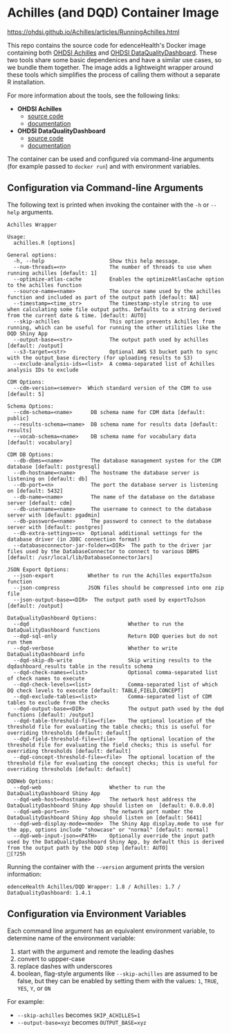 # Achilles (and DQD) Container Image

https://ohdsi.github.io/Achilles/articles/RunningAchilles.html

This repo contains the source code for edenceHealth's Docker image containing both [OHDSI Achilles](https://github.com/OHDSI/Achilles) and [OHDSI DataQualityDashboard](https://github.com/OHDSI/DataQualityDashboard). These two tools share some basic dependenices and have a similar use cases, so we bundle them together. The image adds a lightweight wrapper around these tools which simplifies the process of calling them without a separate R installation.

For more information about the tools, see the following links:

- **OHDSI Achilles**
  - [source code](https://github.com/OHDSI/Achilles)
  - [documentation](https://ohdsi.github.io/Achilles/)
- **OHDSI DataQualityDashboard**
  - [source code](https://github.com/OHDSI/DataQualityDashboard)
  - [documentation](https://ohdsi.github.io/DataQualityDashboard/)

The container can be used and configured via command-line arguments (for example passed to `docker run`) and with environment variables.

## Configuration via Command-line Arguments

The following text is printed when invoking the container with the `-h` or `--help` arguments.

```
Achilles Wrapper

Usage:
  achilles.R [options]

General options:
  -h, --help                     Show this help message.
  --num-threads=<n>              The number of threads to use when running achilles [default: 1]
  --optimize-atlas-cache         Enables the optimizeAtlasCache option to the achilles function
  --source-name=<name>           The source name used by the achilles function and included as part of the output path [default: NA]
  --timestamp=<time_str>         The timestamp-style string to use when calculating some file output paths. Defaults to a string derived from the current date & time. [default: AUTO]
  --skip-achilles                This option prevents Achilles from running, which can be useful for running the other utilities like the DQD Shiny App
  --output-base=<str>            The output path used by achilles [default: /output]
  --s3-target=<str>              Optional AWS S3 bucket path to sync with the output_base directory (for uploading results to S3)
  --exclude-analysis-ids=<list>  A comma-separated list of Achilles analysis IDs to exclude

CDM Options:
  --cdm-version=<semver>  Which standard version of the CDM to use [default: 5]

Schema Options:
  --cdm-schema=<name>      DB schema name for CDM data [default: public]
  --results-schema=<name>  DB schema name for results data [default: results]
  --vocab-schema=<name>    DB schema name for vocabulary data [default: vocabulary]

CDM DB Options:
  --db-dbms=<name>         The database management system for the CDM database [default: postgresql]
  --db-hostname=<name>     The hostname the database server is listening on [default: db]
  --db-port=<n>            The port the database server is listening on [default: 5432]
  --db-name=<name>         The name of the database on the database server [default: cdm]
  --db-username=<name>     The username to connect to the database server with [default: pgadmin]
  --db-password=<name>     The password to connect to the database server with [default: postgres]
  --db-extra-settings=<s>  Optional additional settings for the database driver (in JDBC connection format)
  --databaseconnector-jar-folder=<DIR>  The path to the driver jar files used by the DatabaseConnector to connect to various DBMS [default: /usr/local/lib/DatabaseConnectorJars]

JSON Export Options:
  --json-export           Whether to run the Achilles exportToJson function
  --json-compress         JSON files should be compressed into one zip file
  --json-output-base=<DIR>  The output path used by exportToJson [default: /output]

DataQualityDashboard Options:
  --dqd                                Whether to run the DataQualityDashboard functions
  --dqd-sql-only                       Return DQD queries but do not run them
  --dqd-verbose                        Whether to write DataQualityDashboard info
  --dqd-skip-db-write                  Skip writing results to the dqdashboard_results table in the results schema
  --dqd-check-names=<list>             Optional comma-separated list of check names to execute
  --dqd-check-levels=<list>            Comma-separated list of which DQ check levels to execute [default: TABLE,FIELD,CONCEPT]
  --dqd-exclude-tables=<list>          Comma-separated list of CDM tables to exclude from the checks
  --dqd-output-base=<DIR>              The output path used by the dqd functions [default: /output]
  --dqd-table-threshold-file=<file>    The optional location of the threshold file for evaluating the table checks; this is useful for overriding thresholds [default: default]
  --dqd-field-threshold-file=<file>    The optional location of the threshold file for evaluating the field checks; this is useful for overriding thresholds [default: default]
  --dqd-concept-threshold-file=<file>  The optional location of the threshold file for evaluating the concept checks; this is useful for overriding thresholds [default: default]

DQDWeb Options:
  --dqd-web                      Whether to run the DataQualityDashboard Shiny App
  --dqd-web-host=<hostname>      The network host address the DataQualityDashboard Shiny App should listen on  [default: 0.0.0.0]
  --dqd-web-port=<n>             The network port number the DataQualityDashboard Shiny App should listen on [default: 5641]
  --dqd-web-display-mode=<mode>  The Shiny App display.mode to use for the app, options include "showcase" or "normal" [default: normal]
  --dqd-web-input-json=<PATH>    Optionally override the input path used by the DataQualityDashboard Shiny App, by default this is derived from the output path by the DQD step [default: AUTO]
[?25h
```

Running the container with the `--version` argument prints the version information:

```
edenceHealth Achilles/DQD Wrapper: 1.8 / Achilles: 1.7 / DataQualityDashboard: 1.4.1
```

## Configuration via Environment Variables

Each command line argument has an equivalent environment variable, to determine name of the environment variable:

1. start with the argument and remote the leading dashes
2. convert to uppper-case
3. replace dashes with underscores
4. boolean, flag-style arguments like `--skip-achilles` are assumed to be false, but they can be enabled by setting them with the values: `1`, `TRUE`, `YES`, `Y`, or `ON`

For example:

- `--skip-achilles` becomes `SKIP_ACHILLES=1`
- `--output-base=xyz` becomes `OUTPUT_BASE=xyz`
